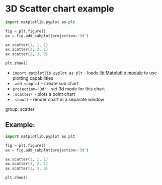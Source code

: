 # 3D Scatter chart example

```python
import matplotlib.pyplot as plt

fig = plt.figure()
ax = fig.add_subplot(projection='3d')

ax.scatter(1, 1, 1)
ax.scatter(2, 2, 1)
ax.scatter(2, 3, 0)

plt.show()
```

- `import matplotlib.pyplot as plt` - loads [lib:Matplotlib module](python-matplotlib/how-to-install-matplotlib-python-lib-in-ubuntu-ubuntuversion) to use plotting capabilities
- `.add_subplot` - create sub chart
- `projection='3d'` - set 3d mode for this chart
- `.scatter(` - plots a point chart
- `.show()` - render chart in a separate window

group: scatter

## Example: 
```python
import matplotlib.pyplot as plt

fig = plt.figure()
ax = fig.add_subplot(projection='3d')

ax.scatter(1, 1, 1)
ax.scatter(2, 2, 1)
ax.scatter(2, 3, 0)

plt.show()
```

